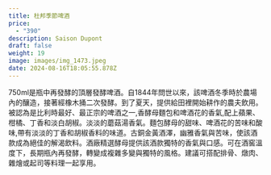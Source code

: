 ```yaml
---
title: 杜邦季節啤酒
price:
  - "390"
description: Saison Dupont
draft: false
weight: 19
image: images/img_1473.jpeg
date: 2024-08-16T18:05:55.878Z
---
```

750ml是瓶中再發酵的頂層發酵啤酒。自1844年問世以來，該啤酒冬季時於農場內的釀造，接著經橡木捅二次發酵。到了夏天，提供給田裡開始耕作的農夫飲用。   被認為是比利時最好、最正宗的啤酒之一,香酵母麵包和啤酒花的香氣,配上蘋果、柑橘、丁香和淡白胡椒。淡淡的蘑菇湯香氣。麵包酵母的甜味、啤酒花的苦味和酸味,帶有淡淡的丁香和胡椒香料的味道。古銅金黃酒澤，幽雅香氣與苦味，使該酒款成為絕佳的解渴飲料。酒廠精選酵母提供該酒款獨特的香氣與口感。可在酒窖溫度下，長期瓶內再發酵，轉變成複雜多變與獨特的風格。建議可搭配排骨、燉肉、雜燴或起司等料理一起享用。